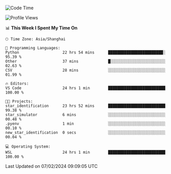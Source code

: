 <!--START_SECTION:waka-->
![Code Time](http://img.shields.io/badge/Code%20Time-1%2C503%20hrs%2042%20mins-blue)

![Profile Views](http://img.shields.io/badge/Profile%20Views-0-blue)

📊 **This Week I Spent My Time On** 

```text
🕑︎ Time Zone: Asia/Shanghai

💬 Programming Languages: 
Python                   22 hrs 54 mins      ████████████████████████░   95.39 % 
Other                    37 mins             █░░░░░░░░░░░░░░░░░░░░░░░░   02.63 % 
CSV                      28 mins             ░░░░░░░░░░░░░░░░░░░░░░░░░   01.99 % 

🔥 Editors: 
VS Code                  24 hrs 1 min        █████████████████████████   100.00 % 

🐱‍💻 Projects: 
star_identification      23 hrs 52 mins      █████████████████████████   99.38 % 
star_simulator           6 mins              ░░░░░░░░░░░░░░░░░░░░░░░░░   00.48 % 
.pyenv                   1 min               ░░░░░░░░░░░░░░░░░░░░░░░░░   00.10 % 
new_star_identification  0 secs              ░░░░░░░░░░░░░░░░░░░░░░░░░   00.04 % 

💻 Operating System: 
WSL                      24 hrs 1 min        █████████████████████████   100.00 % 
```


 Last Updated on 07/02/2024 09:09:05 UTC
<!--END_SECTION:waka-->